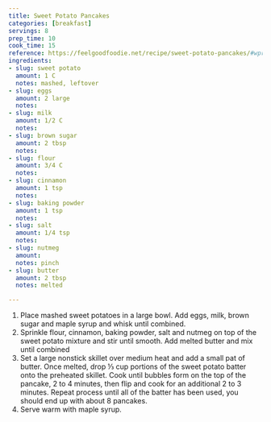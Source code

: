 ```yaml
---
title: Sweet Potato Pancakes
categories: [breakfast]
servings: 8
prep_time: 10
cook_time: 15
reference: https://feelgoodfoodie.net/recipe/sweet-potato-pancakes/#wprm-recipe-container-69999
ingredients:
- slug: sweet potato
  amount: 1 C
  notes: mashed, leftover
- slug: eggs
  amount: 2 large
  notes:
- slug: milk
  amount: 1/2 C
  notes:
- slug: brown sugar
  amount: 2 tbsp
  notes:
- slug: flour
  amount: 3/4 C
  notes:
- slug: cinnamon
  amount: 1 tsp
  notes:
- slug: baking powder
  amount: 1 tsp
  notes:
- slug: salt
  amount: 1/4 tsp
  notes:
- slug: nutmeg
  amount:
  notes: pinch
- slug: butter
  amount: 2 tbsp
  notes: melted

---
```


1. Place mashed sweet potatoes in a large bowl. Add eggs, milk, brown sugar and maple syrup and whisk until combined.
2. Sprinkle flour, cinnamon, baking powder, salt and nutmeg on top of the sweet potato mixture and stir until smooth. Add melted butter and mix until combined
3. Set a large nonstick skillet over medium heat and add a small pat of butter. Once melted, drop ⅓ cup portions of the sweet potato batter onto the preheated skillet. Cook until bubbles form on the top of the pancake, 2 to 4 minutes, then flip and cook for an additional 2 to 3 minutes. Repeat process until all of the batter has been used, you should end up with about 8 pancakes.
4. Serve warm with maple syrup.